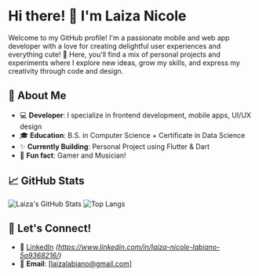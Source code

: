 # Hi there! 👋 I'm Laiza Nicole

Welcome to my GitHub profile! I'm a passionate mobile and web app developer with a love for creating delightful user experiences and everything cute! 💖 Here, you'll find a mix of personal projects and experiments where I explore new ideas, grow my skills, and express my creativity through code and design.

## 🌟 About Me

- 💻 **Developer**: I specialize in frontend development, mobile apps, UI/UX design
- 🎓 **Education**: B.S. in Computer Science + Certificate in Data Science
- ✨ **Currently Building**: Personal Project using Flutter & Dart
- 🎵 **Fun fact**: Gamer and Musician!

## 📈 GitHub Stats
![Laiza's GitHub Stats](https://github-readme-stats.vercel.app/api?username=llaiza12&show_icons=true&theme=dracula)
![Top Langs](https://github-readme-stats.vercel.app/api/top-langs/?username=llaiza12&layout=compact&theme=dracula)

## 🔗 Let's Connect!

- 💼 [LinkedIn](#) *(https://www.linkedin.com/in/laiza-nicole-labiano-5a9368216/)*
- 📧 **Email**: [laizalabiano@gmail.com]
